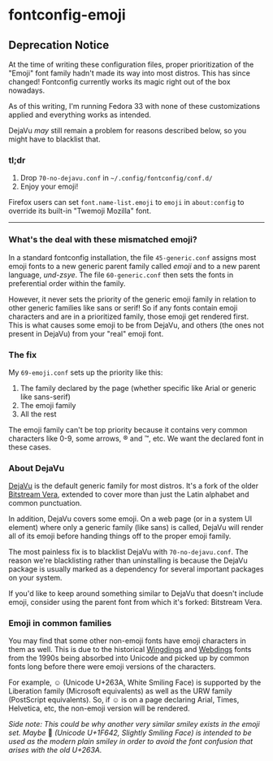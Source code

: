 # fontconfig-emoji

## Deprecation Notice
At the time of writing these configuration files, proper prioritization of the "Emoji" font family hadn't made its way into most distros. This has since changed! Fontconfig currently works its magic right out of the box nowadays.

As of this writing, I'm running Fedora 33 with none of these customizations applied and everything works as intended.

DejaVu _may_ still remain a problem for reasons described below, so you might have to blacklist that.

### tl;dr
1. Drop `70-no-dejavu.conf` in `~/.config/fontconfig/conf.d/`
2. Enjoy your emoji!

Firefox users can set `font.name-list.emoji` to `emoji` in `about:config` to override its built-in "Twemoji Mozilla" font.

---

### What's the deal with these mismatched emoji?
In a standard fontconfig installation, the file `45-generic.conf` assigns most emoji fonts to a new generic parent family called *emoji* and to a new parent language, *und-zsye*. The file `60-generic.conf` then sets the fonts in preferential order within the family.

However, it never sets the priority of the generic emoji family in relation to other generic families like sans or serif! So if any fonts contain emoji characters and are in a prioritized family, those emoji get rendered first. This is what causes some emoji to be from DejaVu, and others (the ones not present in DejaVu) from your "real" emoji font.

### The fix
My `69-emoji.conf` sets up the priority like this:

1. The family declared by the page (whether specific like Arial or generic like sans-serif)
2. The emoji family
3. All the rest

The emoji family can't be top priority because it contains very common characters like 0-9, some arrows, ® and ™, etc. We want the declared font in these cases.

### About DejaVu
[DejaVu](https://en.wikipedia.org/wiki/DejaVu_fonts) is the default generic family for most distros. It's a fork of the older [Bitstream Vera](https://en.wikipedia.org/wiki/Bitstream_Vera), extended to cover more than just the Latin alphabet and common punctuation.

In addition, DejaVu covers some emoji. On a web page (or in a system UI element) where only a generic family (like sans) is called, DejaVu will render all of its emoji before handing things off to the proper emoji family.

The most painless fix is to blacklist DejaVu with `70-no-dejavu.conf`. The reason we're blacklisting rather than uninstalling is because the DejaVu package is usually marked as a dependency for several important packages on your system.

If you'd like to keep around something similar to DejaVu that doesn't include emoji, consider using the parent font from which it's forked: Bitstream Vera.

### Emoji in common families
You may find that some other non-emoji fonts have emoji characters in them as well. This is due to the historical [Wingdings](https://en.wikipedia.org/wiki/Wingdings) and [Webdings](https://en.wikipedia.org/wiki/Webdings) fonts from the 1990s being absorbed into Unicode and picked up by common fonts long before there were emoji versions of the characters.

For example, ☺ (Unicode U+263A, White Smiling Face) is supported by the Liberation family (Microsoft equivalents) as well as the URW family (PostScript equivalents). So, if ☺ is on a page declaring Arial, Times, Helvetica, etc, the non-emoji version will be rendered.

*Side note: This could be why another very similar smiley exists in the emoji set. Maybe* 🙂 *(Unicode U+1F642, Slightly Smiling Face) is intended to be used as the modern plain smiley in order to avoid the font confusion that arises with the old U+263A.*
